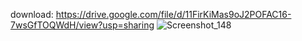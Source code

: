 download: https://drive.google.com/file/d/11FirKiMas9oJ2POFAC16-7wsGfTOQWdH/view?usp=sharing
![Screenshot_148](https://user-images.githubusercontent.com/63579253/210222707-c5e64fab-8cb6-4a37-a698-cc93179798c4.png)

